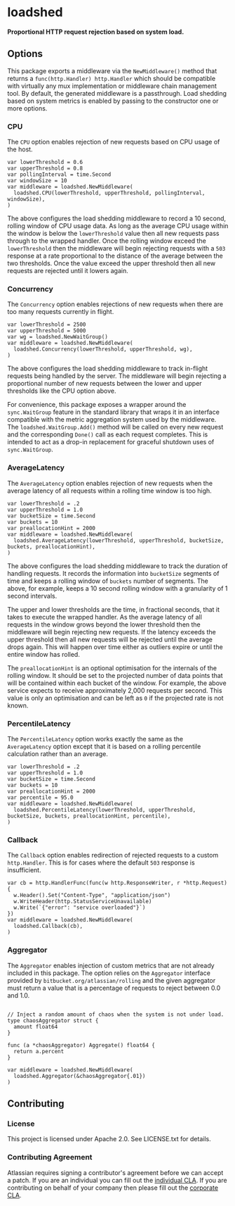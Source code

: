 # loadshed #

**Proportional HTTP request rejection based on system load.**

## Options ##

This package exports a middleware via the `NewMiddleware()` method that returns
a `func(http.Handler) http.Handler` which should be compatible with virtually
any mux implementation or middleware chain management tool. By default, the
generated middleware is a passthrough. Load shedding based on system metrics
is enabled by passing to the constructor one or more options.

### CPU ###

The `CPU` option enables rejection of new requests based on CPU usage of the
host.

```golang
var lowerThreshold = 0.6
var upperThreshold = 0.8
var pollingInterval = time.Second
var windowSize = 10
var middleware = loadshed.NewMiddleware(
  loadshed.CPU(lowerThreshold, upperThreshold, pollingInterval, windowSize),
)
```

The above configures the load shedding middleware to record a 10 second, rolling
window of CPU usage data. As long as the average CPU usage within the window
is below the `lowerThreshold` value then all new requests pass through to the
wrapped handler. Once the rolling window exceed the `lowerThreshold` then the
middleware will begin rejecting requests with a `503` response at a rate
proportional to the distance of the average between the two thresholds. Once the
value exceed the upper threshold then all new requests are rejected until it
lowers again.

### Concurrency ###

The `Concurrency` option enables rejections of new requests when there are too
many requests currently in flight.

```golang
var lowerThreshold = 2500
var upperThreshold = 5000
var wg = loadshed.NewWaitGroup()
var middleware = loadshed.NewMiddleware(
  loadshed.Concurrency(lowerThreshold, upperThreshold, wg),
)
```

The above configures the load shedding middleware to track in-flight requests
being handled by the server. The middleware will begin rejecting a proportional
number of new requests between the lower and upper thresholds like the CPU
option above.

For convenience, this package exposes a wrapper around the
`sync.WaitGroup` feature in the standard library that wraps it in an interface
compatible with the metric aggregation system used by the middleware. The
`loadshed.WaitGroup.Add()` method will be called on every new request and the
corresponding `Done()` call as each request completes. This is intended to
act as a drop-in replacement for graceful shutdown uses of `sync.WaitGroup`.

### AverageLatency ###

The `AverageLatency` option enables rejection of new requests when the average
latency of all requests within a rolling time window is too high.

```golang
var lowerThreshold = .2
var upperThreshold = 1.0
var bucketSize = time.Second
var buckets = 10
var preallocationHint = 2000
var middleware = loadshed.NewMiddleware(
  loadshed.AverageLatency(lowerThreshold, upperThreshold, bucketSize, buckets, preallocationHint),
)
```

The above configures the load shedding middleware to track the duration of
handling requests. It records the information into `bucketSize` segments of
time and keeps a rolling window of `buckets` number of segments. The above,
for example, keeps a 10 second rolling window with a granularity of 1 second
intervals.

The upper and lower thresholds are the time, in fractional seconds, that it
takes to execute the wrapped handler. As the average latency of all requests
in the window grows beyond the lower threshold then the middleware will begin
rejecting new requests. If the latency exceeds the upper threshold then all new
requests will be rejected until the average drops again. This will happen over
time either as outliers expire or until the entire window has rolled.

The `preallocationHint` is an optional optimisation for the internals of the
rolling window. It should be set to the projected number of data points that
will be contained within each bucket of the window. For example, the above
service expects to receive approximately 2,000 requests per second. This value
is only an optimisation and can be left as `0` if the projected rate is not
known.

### PercentileLatency ###

The `PercentileLatency` option works exactly the same as the `AverageLatency`
option except that it is based on a rolling percentile calculation rather than
an average.

```golang
var lowerThreshold = .2
var upperThreshold = 1.0
var bucketSize = time.Second
var buckets = 10
var preallocationHint = 2000
var percentile = 95.0
var middleware = loadshed.NewMiddleware(
  loadshed.PercentileLatency(lowerThreshold, upperThreshold, bucketSize, buckets, preallocationHint, percentile),
)
```

### Callback ###

The `Callback` option enables redirection of rejected requests to a custom
`http.Handler`. This is for cases where the default `503` response is
insufficient.

```golang
var cb = http.HandlerFunc(func(w http.ResponseWriter, r *http.Request){
  w.Header().Set("Content-Type", "application/json")
  w.WriteHeader(http.StatusServiceUnavailable)
  w.Write(`{"error": "service overloaded"}`)
})
var middleware = loadshed.NewMiddleware(
  loadshed.Callback(cb),
)
```

### Aggregator ###

The `Aggregator` enables injection of custom metrics that are not already
included in this package. The option relies on the `Aggregator` interface
provided by `bitbucket.org/atlassian/rolling` and the given aggregator must
return a value that is a percentage of requests to reject between 0.0 and 1.0.

```golang

// Inject a random amount of chaos when the system is not under load.
type chaosAggregator struct {
  amount float64
}

func (a *chaosAggregator) Aggregate() float64 {
  return a.percent
}

var middleware = loadshed.NewMiddleware(
  loadshed.Aggregator(&chaosAggregator{.01})
)
```

## Contributing ##

### License ###

This project is licensed under Apache 2.0. See LICENSE.txt for details.

### Contributing Agreement ###

Atlassian requires signing a contributor's agreement before we can accept a
patch. If you are an individual you can fill out the
[individual CLA](https://na2.docusign.net/Member/PowerFormSigning.aspx?PowerFormId=3f94fbdc-2fbe-46ac-b14c-5d152700ae5d).
If you are contributing on behalf of your company then please fill out the
[corporate CLA](https://na2.docusign.net/Member/PowerFormSigning.aspx?PowerFormId=e1c17c66-ca4d-4aab-a953-2c231af4a20b).
